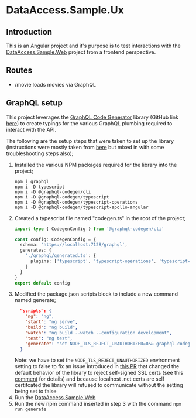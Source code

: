 # DataAccess.Sample.Ux
## Introduction
This is an Angular project and it's purpose is to test interactions with the [DataAccess.Sample.Web](https://github.com/Ian-Webster/sandbox/tree/main/nuget-samples/DataAccess.Sample/DataAccess.Sample.Web) project from a frontend perspective.

## Routes
* /movie loads movies via GraphQL

## GraphQL setup
This project leverages the [GraphQL Code Generator](https://the-guild.dev/graphql/codegen) library (GitHub link [here](https://github.com/dotansimha/graphql-code-generator)) to create typings for the various GraphQL plumbing required to interact with the API.

The following are the setup steps that were taken to set up the library (instructions were mostly taken from [here](https://the-guild.dev/graphql/codegen/docs/guides/angular) but mixed in with some troubleshooting steps also);
1. Installed the various NPM packages required for the library into the project;
    ```
    npm i graphql
    npm i -D typescript
    npm i -D @graphql-codegen/cli
    npm i -D @graphql-codegen/typescript
    npm i -D @graphql-codegen/typescript-operations
    npm i -D @graphql-codegen/typescript-apollo-angular
    ```
2. Created a typescript file named "codegen.ts" in the root of the project;
    ```typescript
    import type { CodegenConfig } from '@graphql-codegen/cli'
 
    const config: CodegenConfig = {
      schema: 'https://localhost:7128/graphql',
      generates: {
        './graphql/generated.ts': {
          plugins: ['typescript', 'typescript-operations', 'typescript-apollo-angular']
        }
      }
    }
    export default config
    ```
3. Modified the package.json scripts block to include a new command named generate;
    ```json
      "scripts": {
        "ng": "ng",
        "start": "ng serve",
        "build": "ng build",
        "watch": "ng build --watch --configuration development",
        "test": "ng test",
        "generate": "set NODE_TLS_REJECT_UNAUTHORIZED=0&& graphql-codegen" <-- new value
      }
    ```
    Note: we have to set the `NODE_TLS_REJECT_UNAUTHORIZED` environment setting to false to fix an issue introduced in [this PR](https://github.com/dotansimha/graphql-code-generator/issues/1806) that changed the default behavior of the library to reject self-signed SSL certs (see this [comment](https://github.com/dotansimha/graphql-code-generator/issues/1785#issuecomment-493976501) for details) and because localhost .net certs are self certifcated the library will refused to communicate without the setting being set to false
4. Run the [DataAccess.Sample.Web](https://github.com/Ian-Webster/sandbox/tree/main/nuget-samples/DataAccess.Sample/DataAccess.Sample.Web)
5. Run the new npm command inserted in step 3 with the command `npm run generate`